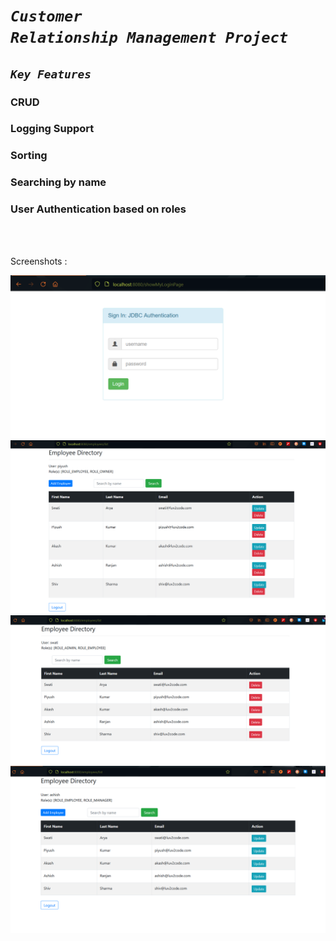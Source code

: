 # <em><code>Customer Relationship Management Project</code></em>

## <code><em>Key Features</em></code>

### CRUD
### Logging Support
### Sorting
### Searching by name
### User Authentication based on roles
<br><br>

Screenshots :

 <img src="login.png"> 
 <img src="page.png">
<img src="1.png">
<img src="2.png">
